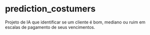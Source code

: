 # prediction_costumers
Projeto de IA que identificar se um cliente é bom, mediano ou ruim em escalas de pagamento de seus vencimentos.

